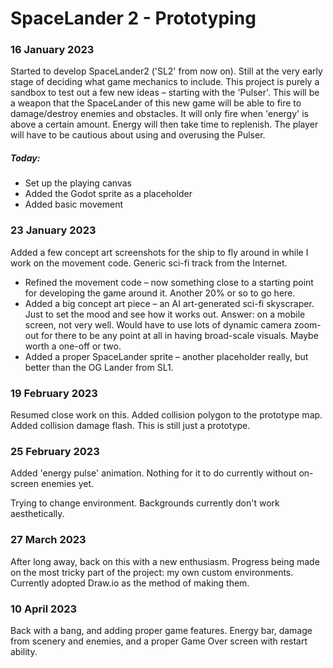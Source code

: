 # SpaceLander 2 - Prototyping

### 16 January 2023

Started to develop SpaceLander2 ('SL2' from now on). Still at the very early stage of deciding what game mechanics to include. This project is purely a sandbox to test out a few new ideas – starting with the 'Pulser'. This will be a weapon that the SpaceLander of this new game will be able to fire to damage/destroy enemies and obstacles. It will only fire when 'energy' is above a certain amount. Energy will then take time to replenish. The player will have to be cautious about using and overusing the Pulser.

##### Today:

- Set up the playing canvas
- Added the Godot sprite as a placeholder
- Added basic movement

### 23 January 2023

Added a few concept art screenshots for the ship to fly around in while I work on the movement code. Generic sci-fi track from the Internet.

- Refined the movement code – now something close to a starting point for developing the game around it. Another 20% or so to go here.
- Added a big concept art piece – an AI art-generated sci-fi skyscraper. Just to set the mood and see how it works out. Answer: on a mobile screen, not very well. Would have to use lots of dynamic camera zoom-out for there to be any point at all in having broad-scale visuals. Maybe worth a one-off or two.
- Added a proper SpaceLander sprite – another placeholder really, but better than the OG Lander from SL1.

### 19 February 2023

Resumed close work on this. Added collision polygon to the prototype map. Added collision damage flash. This is still just a prototype.

### 25 February 2023

Added 'energy pulse' animation. Nothing for it to do currently without on-screen enemies yet.

Trying to change environment. Backgrounds currently don't work aesthetically.

### 27 March 2023

After long away, back on this with a new enthusiasm. Progress being made on the most tricky part of the project: my own custom environments. Currently adopted Draw.io as the method of making them.

### 10 April 2023

Back with a bang, and adding proper game features. Energy bar, damage from scenery and enemies, and a proper Game Over screen with restart ability.
